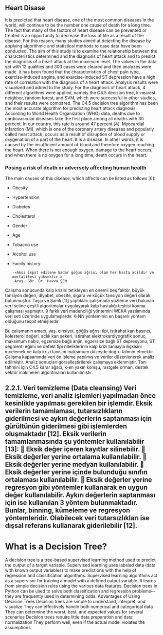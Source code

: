 
## Heart Disase





It is predicted that heart disease, one of the most common diseases in the world, will continue to
be the number one cause of death for a long time. The fact that many of the factors of heart disease
can be prevented or treated is an opportunity to decrease the loss of life as a result of the disease.
For this reason, many studies aimed at detecting the disease by applying algorithmic and statistical
methods to case data have been conducted. The aim of this study is to examine the relationship
between the characteristics determined and the diagnosis of heart attack and to predict the
diagnosis of a heart attack at the maximum level. The values in the data set with 12 qualities and
303 cases were cleared and then analyzes were made. It has been found that the characteristics of
chest pain type, exercise-induced angina, and exercise-induced ST depression have a high rate of
correlation with the diagnosis of a heart attack. Analysis results were visualized and added to the
study. For the diagnosis of heart attack, 4 different algorithms were applied, namely the C4.5
decision tree, k-nearest neighbor, random forest, and SVM, which were successful in other
studies, and their results were compared. The C4.5 decision tree algorithm has been the most
accurate algorithm for predicting heart attack diagnosis. According to World Health Organization (WHO) data,
deaths due to cardiovascular diseases take the first place among all deaths with 30 percent. In our country, 
this rate is around 47 percent [4]. Myocardial infarction (MI), which is one of the coronary artery diseases and popularly called heart attack,
occurs as a result of disruption of blood supply or oxygenation of a part of the heart.
It is a disease. In other words, it is caused by the insufficient amount of blood and therefore oxygen reaching the heart.
When there is not enough oxygen, damage to the heart occurs, and when there is no oxygen for a long time, death occurs in the heart.


### Posing a risk of death or adversely affecting human health
The main causes of this disease, which affects
can be listed as follows [6]:
- Obesity
- Hypertension
- Diabetes
- Cholesterol
- Gender
- Age
- Tobacco use
- Alcohol use
- Family history



      -«Aksi ispat edilene kadar göğüs ağrısı olan her hasta acildir ve mortalitesi yüksektir.»
       Araş. Gör. Dr. Havva ŞEN






Çalışma sonucunda kalp krizini tetikleyen en önemli
beş faktör, büyük tansiyon değeri, diyabet, obezite,
sigara ve küçük tansiyon değeri olarak bulunmuştur.
Taşçı ve Şamlı [11] yaptıkları çalışmada yüzlerce veri
bulunan veri setine çeşitli algoritmalar uygulayarak
kalp hastalığı teşhisi koyma çalışması yapmıştır. 9
farklı veri madenciliği yöntemini WEKA yazılımında
veri seti üzerinde uygulamışlardır. K-NN yönteminin
en başarılı yöntem olduğunu tespit etmişlerdir

Bu çalışmanın amacı, yaş, cinsiyet, göğüs ağrısı tipi,
istirahat kan basıncı, kolesterol değeri, açlık kan
şekeri, istirahat elektrokardiyografik sonuç,
maksimum nabız, egzersize bağlı anjin, egzersize
bağlı ST depresyonu, ST segmenti eğimi ve defekt tipi
niteliklerinin kalp krizi tanısıyla ilişkisini incelemek
ve kalp krizi tanısını maksimum düzeyde doğru
tahmin etmektir. Çalışma kapsamında veri ön işleme
yapılmış ve veriler düzenlenerek analiz edilmiştir.
Analiz sonuçları görselleştirilerek çalışmaya
eklenmiştir. Tanı tahmini için C4.5 karar ağacı, k-en
yakın komşu, rastgele orman, destek vektör
makineleri algoritmaları kullanılmıştır. 


2.2.1. Veri temizleme (Data cleansing)
Veri temizleme, veri analiz işlemleri yapılmadan önce
kesinlikle yapılması gerekilen bir işlemdir. Eksik
verilerin tamamlaması, tutarsızlıkların giderilmesi ve
aykırı değerlerin saptanması için gürültünün
giderilmesi gibi işlemlerden oluşmaktadır [12]. Eksik
verilerin tamamlanmasında şu yöntemler
kullanılabilir [13]:
 Eksik değer içeren kayıtlar silinebilir.
 Eksik değerler yerine ortalama kullanılabilir.
 Eksik değerler yerine medyan kullanılabilir.
 Eksik değerler yerine içinde bulunduğu sınıfın
ortalaması kullanılabilir.
 Eksik değerler yerine regresyon gibi yöntemler
kullanarak en uygun değer kullanılabilir.
Aykırı değerlerin saptanması için ise kullanılan 3
yöntem bulunmaktadır. Bunlar, binning, kümeleme ve
regresyon yöntemleridir. Olabilecek veri
tutarsızlıkları ise dışsal referans kullanarak
giderilebilir [12]. 
----

# What is a Decision Tree?
A decision tree is a tree-based supervised learning method used to predict the output of a target variable. Supervised learning uses labeled data (data with known output variables) to make predictions with the help of regression and classification algorithms. Supervised learning algorithms act as a supervisor for training a model with a defined output variable. It learns from simple decision rules using the various data features. Decision trees in Python can be used to solve both classification and regression problems—they are frequently used in determining odds. 
Advantages of Using Decision Trees
Decision trees are simple to understand, interpret, and visualize
They can effectively handle both numerical and categorical data
They can determine the worst, best, and expected values for several scenarios
Decision trees require little data preparation and data normalization
They perform well, even if the actual model violates the assumptions